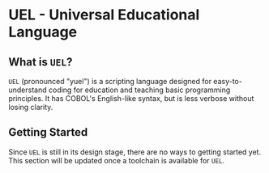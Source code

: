 # UEL - Universal Educational Language
## What is `UEL`?
`UEL` (pronounced "yuel") is a scripting language designed for easy-to-understand coding for education and teaching basic programming principles. It has COBOL's English-like syntax, but is less verbose without losing clarity.

## Getting Started
Since `UEL` is still in its design stage, there are no ways to getting started yet. This section will be updated once a toolchain is available for `UEL`.
